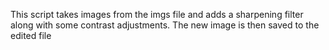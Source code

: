 This script takes images from the imgs file and adds a sharpening filter along with some contrast adjustments. The new image is then saved to the edited file